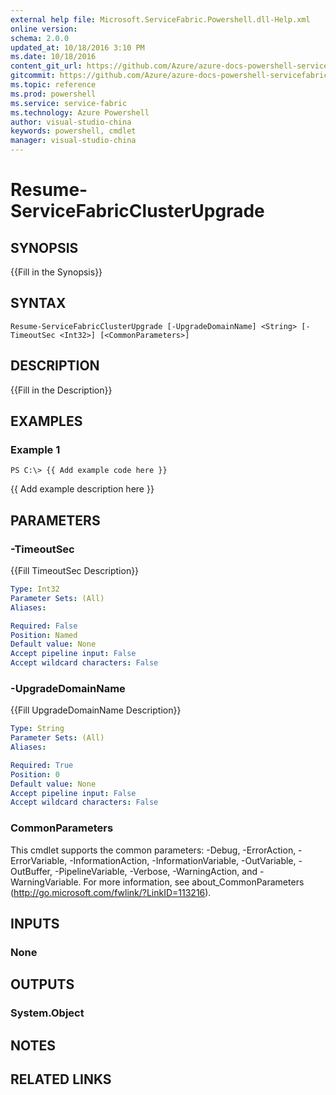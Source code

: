 ```yaml
---
external help file: Microsoft.ServiceFabric.Powershell.dll-Help.xml
online version: 
schema: 2.0.0
updated_at: 10/18/2016 3:10 PM
ms.date: 10/18/2016
content_git_url: https://github.com/Azure/azure-docs-powershell-servicefabric/blob/master/ServiceFabric/v3.1/Resume-ServiceFabricClusterUpgrade.md
gitcommit: https://github.com/Azure/azure-docs-powershell-servicefabric/blob/64b91ee622d0b9ae6539db10e927e50881fae64d/ServiceFabric/v3.1/Resume-ServiceFabricClusterUpgrade.md
ms.topic: reference
ms.prod: powershell
ms.service: service-fabric
ms.technology: Azure Powershell
author: visual-studio-china
keywords: powershell, cmdlet
manager: visual-studio-china
---
```


# Resume-ServiceFabricClusterUpgrade

## SYNOPSIS
{{Fill in the Synopsis}}

## SYNTAX

```
Resume-ServiceFabricClusterUpgrade [-UpgradeDomainName] <String> [-TimeoutSec <Int32>] [<CommonParameters>]
```

## DESCRIPTION
{{Fill in the Description}}

## EXAMPLES

### Example 1
```
PS C:\> {{ Add example code here }}
```

{{ Add example description here }}

## PARAMETERS

### -TimeoutSec
{{Fill TimeoutSec Description}}

```yaml
Type: Int32
Parameter Sets: (All)
Aliases: 

Required: False
Position: Named
Default value: None
Accept pipeline input: False
Accept wildcard characters: False
```

### -UpgradeDomainName
{{Fill UpgradeDomainName Description}}

```yaml
Type: String
Parameter Sets: (All)
Aliases: 

Required: True
Position: 0
Default value: None
Accept pipeline input: False
Accept wildcard characters: False
```

### CommonParameters
This cmdlet supports the common parameters: -Debug, -ErrorAction, -ErrorVariable, -InformationAction, -InformationVariable, -OutVariable, -OutBuffer, -PipelineVariable, -Verbose, -WarningAction, and -WarningVariable. For more information, see about_CommonParameters (http://go.microsoft.com/fwlink/?LinkID=113216).

## INPUTS

### None

## OUTPUTS

### System.Object

## NOTES

## RELATED LINKS

